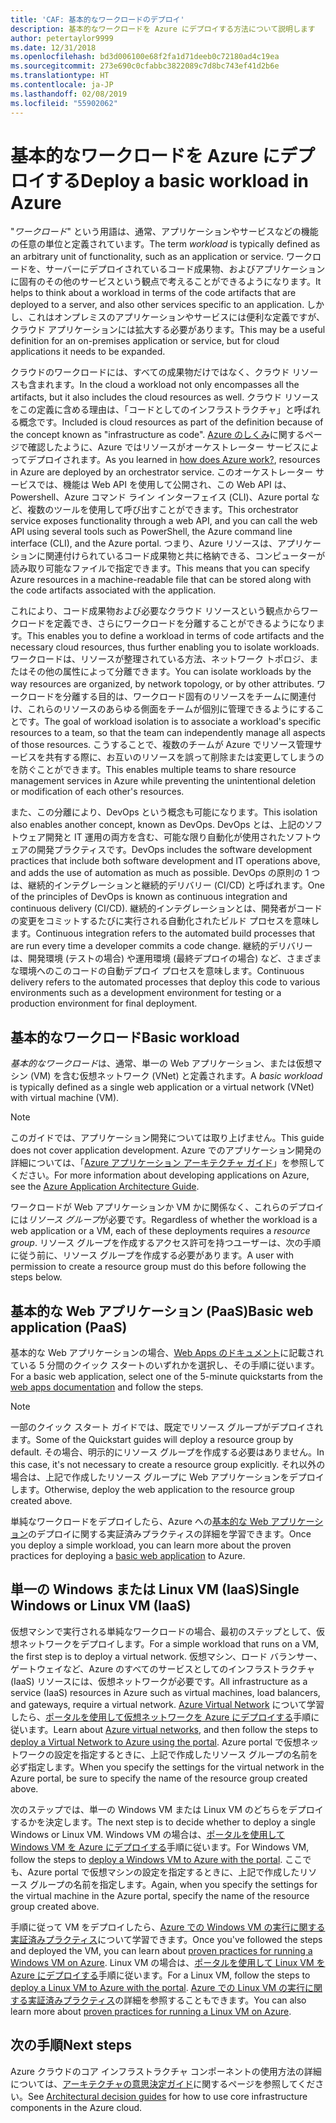 ```yaml
---
title: 'CAF: 基本的なワークロードのデプロイ'
description: 基本的なワークロードを Azure にデプロイする方法について説明します
author: petertaylor9999
ms.date: 12/31/2018
ms.openlocfilehash: bd3d006100e68f2fa1d71deeb0c72180ad4c19ea
ms.sourcegitcommit: 273e690c0cfabbc3822089c7d8bc743ef41d2b6e
ms.translationtype: HT
ms.contentlocale: ja-JP
ms.lasthandoff: 02/08/2019
ms.locfileid: "55902062"
---
```

# <a name="deploy-a-basic-workload-in-azure"></a><span data-ttu-id="acd5e-103">基本的なワークロードを Azure にデプロイする</span><span class="sxs-lookup"><span data-stu-id="acd5e-103">Deploy a basic workload in Azure</span></span>

<span data-ttu-id="acd5e-104">"*ワークロード*" という用語は、通常、アプリケーションやサービスなどの機能の任意の単位と定義されています。</span><span class="sxs-lookup"><span data-stu-id="acd5e-104">The term *workload* is typically defined as an arbitrary unit of functionality, such as an application or service.</span></span> <span data-ttu-id="acd5e-105">ワークロードを、サーバーにデプロイされているコード成果物、およびアプリケーションに固有のその他のサービスという観点で考えることができるようになります。</span><span class="sxs-lookup"><span data-stu-id="acd5e-105">It helps to think about a workload in terms of the code artifacts that are deployed to a server, and also other services specific to an application.</span></span> <span data-ttu-id="acd5e-106">しかし、これはオンプレミスのアプリケーションやサービスには便利な定義ですが、クラウド アプリケーションには拡大する必要があります。</span><span class="sxs-lookup"><span data-stu-id="acd5e-106">This may be a useful definition for an on-premises application or service, but for cloud applications it needs to be expanded.</span></span>

<span data-ttu-id="acd5e-107">クラウドのワークロードには、すべての成果物だけではなく、クラウド リソースも含まれます。</span><span class="sxs-lookup"><span data-stu-id="acd5e-107">In the cloud a workload not only encompasses all the artifacts, but it also includes the cloud resources as well.</span></span> <span data-ttu-id="acd5e-108">クラウド リソースをこの定義に含める理由は、「コードとしてのインフラストラクチャ」と呼ばれる概念です。</span><span class="sxs-lookup"><span data-stu-id="acd5e-108">Included is cloud resources as part of the definition because of the concept known as "infrastructure as code".</span></span> <span data-ttu-id="acd5e-109">[Azure のしくみ](../../getting-started/what-is-azure.md)に関するページで確認したように、Azure ではリソースがオーケストレーター サービスによってデプロイされます。</span><span class="sxs-lookup"><span data-stu-id="acd5e-109">As you learned in [how does Azure work?](../../getting-started/what-is-azure.md), resources in Azure are deployed by an orchestrator service.</span></span> <span data-ttu-id="acd5e-110">このオーケストレーター サービスでは、機能は Web API を使用して公開され、この Web API は、Powershell、Azure コマンド ライン インターフェイス (CLI)、Azure portal など、複数のツールを使用して呼び出すことができます。</span><span class="sxs-lookup"><span data-stu-id="acd5e-110">This orchestrator service exposes functionality through a web API, and you can call the web API using several tools such as PowerShell, the Azure command line interface (CLI), and the Azure portal.</span></span> <span data-ttu-id="acd5e-111">つまり、Azure リソースは、アプリケーションに関連付けられているコード成果物と共に格納できる、コンピューターが読み取り可能なファイルで指定できます。</span><span class="sxs-lookup"><span data-stu-id="acd5e-111">This means that you can specify Azure resources in a machine-readable file that can be stored along with the code artifacts associated with the application.</span></span>

<span data-ttu-id="acd5e-112">これにより、コード成果物および必要なクラウド リソースという観点からワークロードを定義でき、さらにワークロードを分離することができるようになります。</span><span class="sxs-lookup"><span data-stu-id="acd5e-112">This enables you to define a workload in terms of code artifacts and the necessary cloud resources, thus further enabling you to isolate workloads.</span></span> <span data-ttu-id="acd5e-113">ワークロードは、リソースが整理されている方法、ネットワーク トポロジ、またはその他の属性によって分離できます。</span><span class="sxs-lookup"><span data-stu-id="acd5e-113">You can isolate workloads by the way resources are organized, by network topology, or by other attributes.</span></span> <span data-ttu-id="acd5e-114">ワークロードを分離する目的は、ワークロード固有のリソースをチームに関連付け、これらのリソースのあらゆる側面をチームが個別に管理できるようにすることです。</span><span class="sxs-lookup"><span data-stu-id="acd5e-114">The goal of workload isolation is to associate a workload's specific resources to a team, so that the team can independently manage all aspects of those resources.</span></span> <span data-ttu-id="acd5e-115">こうすることで、複数のチームが Azure でリソース管理サービスを共有する際に、お互いのリソースを誤って削除または変更してしまうのを防ぐことができます。</span><span class="sxs-lookup"><span data-stu-id="acd5e-115">This enables multiple teams to share resource management services in Azure while preventing the unintentional deletion or modification of each other's resources.</span></span>

<span data-ttu-id="acd5e-116">また、この分離により、DevOps という概念も可能になります。</span><span class="sxs-lookup"><span data-stu-id="acd5e-116">This isolation also enables another concept, known as DevOps.</span></span> <span data-ttu-id="acd5e-117">DevOps とは、上記のソフトウェア開発と IT 運用の両方を含む、可能な限り自動化が使用されたソフトウェアの開発プラクティスです。</span><span class="sxs-lookup"><span data-stu-id="acd5e-117">DevOps includes the software development practices that include both software development and IT operations above, and adds the use of automation as much as possible.</span></span> <span data-ttu-id="acd5e-118">DevOps の原則の 1 つは、継続的インテグレーションと継続的デリバリー (CI/CD) と呼ばれます。</span><span class="sxs-lookup"><span data-stu-id="acd5e-118">One of the principles of DevOps is known as continuous integration and continuous delivery (CI/CD).</span></span> <span data-ttu-id="acd5e-119">継続的インテグレーションとは、開発者がコードの変更をコミットするたびに実行される自動化されたビルド プロセスを意味します。</span><span class="sxs-lookup"><span data-stu-id="acd5e-119">Continuous integration refers to the automated build processes that are run every time a developer commits a code change.</span></span> <span data-ttu-id="acd5e-120">継続的デリバリーは、開発環境 (テストの場合) や運用環境 (最終デプロイの場合) など、さまざまな環境へのこのコードの自動デプロイ プロセスを意味します。</span><span class="sxs-lookup"><span data-stu-id="acd5e-120">Continuous delivery refers to the automated processes that deploy this code to various environments such as a development environment for testing or a production environment for final deployment.</span></span>

## <a name="basic-workload"></a><span data-ttu-id="acd5e-121">基本的なワークロード</span><span class="sxs-lookup"><span data-stu-id="acd5e-121">Basic workload</span></span>

<span data-ttu-id="acd5e-122">*基本的なワークロード*は、通常、単一の Web アプリケーション、または仮想マシン (VM) を含む仮想ネットワーク (VNet) と定義されます。</span><span class="sxs-lookup"><span data-stu-id="acd5e-122">A *basic workload* is typically defined as a single web application or a virtual network (VNet) with virtual machine (VM).</span></span>

> [!NOTE]
> <span data-ttu-id="acd5e-123">このガイドでは、アプリケーション開発については取り上げません。</span><span class="sxs-lookup"><span data-stu-id="acd5e-123">This guide does not cover application development.</span></span> <span data-ttu-id="acd5e-124">Azure でのアプリケーション開発の詳細については、「[Azure アプリケーション アーキテクチャ ガイド](/azure/architecture/guide/)」を参照してください。</span><span class="sxs-lookup"><span data-stu-id="acd5e-124">For more information about developing applications on Azure, see the [Azure Application Architecture Guide](/azure/architecture/guide/).</span></span>

<span data-ttu-id="acd5e-125">ワークロードが Web アプリケーションか VM かに関係なく、これらのデプロイには*リソース グループ*が必要です。</span><span class="sxs-lookup"><span data-stu-id="acd5e-125">Regardless of whether the workload is a web application or a VM, each of these deployments requires a *resource group*.</span></span> <span data-ttu-id="acd5e-126">リソース グループを作成するアクセス許可を持つユーザーは、次の手順に従う前に、リソース グループを作成する必要があります。</span><span class="sxs-lookup"><span data-stu-id="acd5e-126">A user with permission to create a resource group must do this before following the steps below.</span></span>

## <a name="basic-web-application-paas"></a><span data-ttu-id="acd5e-127">基本的な Web アプリケーション (PaaS)</span><span class="sxs-lookup"><span data-stu-id="acd5e-127">Basic web application (PaaS)</span></span>

<span data-ttu-id="acd5e-128">基本的な Web アプリケーションの場合、[Web Apps のドキュメント](/azure/app-service?toc=/azure/architecture/cloud-adoption-guide/toc.json)に記載されている 5 分間のクイック スタートのいずれかを選択し、その手順に従います。</span><span class="sxs-lookup"><span data-stu-id="acd5e-128">For a basic web application, select one of the 5-minute quickstarts from the [web apps documentation](/azure/app-service?toc=/azure/architecture/cloud-adoption-guide/toc.json) and follow the steps.</span></span>

> [!NOTE]
> <span data-ttu-id="acd5e-129">一部のクイック スタート ガイドでは、既定でリソース グループがデプロイされます。</span><span class="sxs-lookup"><span data-stu-id="acd5e-129">Some of the Quickstart guides will deploy a resource group by default.</span></span> <span data-ttu-id="acd5e-130">その場合、明示的にリソース グループを作成する必要はありません。</span><span class="sxs-lookup"><span data-stu-id="acd5e-130">In this case, it's not necessary to create a resource group explicitly.</span></span> <span data-ttu-id="acd5e-131">それ以外の場合は、上記で作成したリソース グループに Web アプリケーションをデプロイします。</span><span class="sxs-lookup"><span data-stu-id="acd5e-131">Otherwise, deploy the web application to the resource group created above.</span></span>

<span data-ttu-id="acd5e-132">単純なワークロードをデプロイしたら、Azure への[基本的な Web アプリケーション](/azure/architecture/reference-architectures/app-service-web-app/basic-web-app?toc=/azure/architecture/cloud-adoption-guide/toc.json)のデプロイに関する実証済みプラクティスの詳細を学習できます。</span><span class="sxs-lookup"><span data-stu-id="acd5e-132">Once you deploy a simple workload, you can learn more about the proven practices for deploying a [basic web application](/azure/architecture/reference-architectures/app-service-web-app/basic-web-app?toc=/azure/architecture/cloud-adoption-guide/toc.json) to Azure.</span></span>

## <a name="single-windows-or-linux-vm-iaas"></a><span data-ttu-id="acd5e-133">単一の Windows または Linux VM (IaaS)</span><span class="sxs-lookup"><span data-stu-id="acd5e-133">Single Windows or Linux VM (IaaS)</span></span>

<span data-ttu-id="acd5e-134">仮想マシンで実行される単純なワークロードの場合、最初のステップとして、仮想ネットワークをデプロイします。</span><span class="sxs-lookup"><span data-stu-id="acd5e-134">For a simple workload that runs on a VM, the first step is to deploy a virtual network.</span></span> <span data-ttu-id="acd5e-135">仮想マシン、ロード バランサー、ゲートウェイなど、Azure のすべてのサービスとしてのインフラストラクチャ (IaaS) リソースには、仮想ネットワークが必要です。</span><span class="sxs-lookup"><span data-stu-id="acd5e-135">All infrastructure as a service (IaaS) resources in Azure such as virtual machines, load balancers, and gateways, require a virtual network.</span></span> <span data-ttu-id="acd5e-136">[Azure Virtual Network](/azure/virtual-network/virtual-networks-overview?toc=/azure/architecture/cloud-adoption-guide/toc.json) について学習したら、[ポータルを使用して仮想ネットワークを Azure にデプロイする](/azure/virtual-network/quick-create-portal?toc=/azure/architecture/cloud-adoption-guide/toc.json)手順に従います。</span><span class="sxs-lookup"><span data-stu-id="acd5e-136">Learn about [Azure virtual networks](/azure/virtual-network/virtual-networks-overview?toc=/azure/architecture/cloud-adoption-guide/toc.json), and then follow the steps to [deploy a Virtual Network to Azure using the portal](/azure/virtual-network/quick-create-portal?toc=/azure/architecture/cloud-adoption-guide/toc.json).</span></span> <span data-ttu-id="acd5e-137">Azure portal で仮想ネットワークの設定を指定するときに、上記で作成したリソース グループの名前を必ず指定します。</span><span class="sxs-lookup"><span data-stu-id="acd5e-137">When you specify the settings for the virtual network in the Azure portal, be sure to specify the name of the resource group created above.</span></span>

<span data-ttu-id="acd5e-138">次のステップでは、単一の Windows VM または Linux VM のどちらをデプロイするかを決定します。</span><span class="sxs-lookup"><span data-stu-id="acd5e-138">The next step is to decide whether to deploy a single Windows or Linux VM.</span></span> <span data-ttu-id="acd5e-139">Windows VM の場合は、[ポータルを使用して Windows VM を Azure にデプロイする](/azure/virtual-machines/windows/quick-create-portal?toc=/azure/architecture/cloud-adoption-guide/toc.json)手順に従います。</span><span class="sxs-lookup"><span data-stu-id="acd5e-139">For Windows VM, follow the steps to [deploy a Windows VM to Azure with the portal](/azure/virtual-machines/windows/quick-create-portal?toc=/azure/architecture/cloud-adoption-guide/toc.json).</span></span> <span data-ttu-id="acd5e-140">ここでも、Azure portal で仮想マシンの設定を指定するときに、上記で作成したリソース グループの名前を指定します。</span><span class="sxs-lookup"><span data-stu-id="acd5e-140">Again, when you specify the settings for the virtual machine in the Azure portal, specify the name of the resource group created above.</span></span>

<span data-ttu-id="acd5e-141">手順に従って VM をデプロイしたら、[Azure での Windows VM の実行に関する実証済みプラクティス](/azure/architecture/reference-architectures/virtual-machines-windows/single-vm?toc=/azure/architecture/cloud-adoption-guide/toc.json)について学習できます。</span><span class="sxs-lookup"><span data-stu-id="acd5e-141">Once you've followed the steps and deployed the VM, you can learn about [proven practices for running a Windows VM on Azure](/azure/architecture/reference-architectures/virtual-machines-windows/single-vm?toc=/azure/architecture/cloud-adoption-guide/toc.json).</span></span> <span data-ttu-id="acd5e-142">Linux VM の場合は、[ポータルを使用して Linux VM を Azure にデプロイする](/azure/virtual-machines/linux/quick-create-portal?toc=/azure/architecture/cloud-adoption-guide/toc.json)手順に従います。</span><span class="sxs-lookup"><span data-stu-id="acd5e-142">For a Linux VM, follow the steps to [deploy a Linux VM to Azure with the portal](/azure/virtual-machines/linux/quick-create-portal?toc=/azure/architecture/cloud-adoption-guide/toc.json).</span></span> <span data-ttu-id="acd5e-143">[Azure での Linux VM の実行に関する実証済みプラクティス](/azure/architecture/reference-architectures/virtual-machines-linux/single-vm?toc=/azure/architecture/cloud-adoption-guide/toc.json)の詳細を参照することもできます。</span><span class="sxs-lookup"><span data-stu-id="acd5e-143">You can also learn more about [proven practices for running a Linux VM on Azure](/azure/architecture/reference-architectures/virtual-machines-linux/single-vm?toc=/azure/architecture/cloud-adoption-guide/toc.json).</span></span>

## <a name="next-steps"></a><span data-ttu-id="acd5e-144">次の手順</span><span class="sxs-lookup"><span data-stu-id="acd5e-144">Next steps</span></span>

<span data-ttu-id="acd5e-145">Azure クラウドのコア インフラストラクチャ コンポーネントの使用方法の詳細については、[アーキテクチャの意思決定ガイド](../../decision-guides/overview.md)に関するページを参照してください。</span><span class="sxs-lookup"><span data-stu-id="acd5e-145">See [Architectural decision guides](../../decision-guides/overview.md) for how to use core infrastructure components in the Azure cloud.</span></span>
